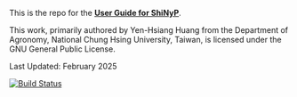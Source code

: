 This is the repo for the [**User Guide for ShiNyP**](https://teddyenn.github.io/ShiNyP-guide/).

This work, primarily authored by Yen-Hsiang Huang from the Department of Agronomy, National Chung Hsing University, Taiwan, is licensed under the GNU General Public License.

Last Updated: February 2025

[![Build Status](https://github.com/dgrtwo/tidy-text-mining/workflows/bookdown/badge.svg)](https://github.com/dgrtwo/tidy-text-mining/actions)
